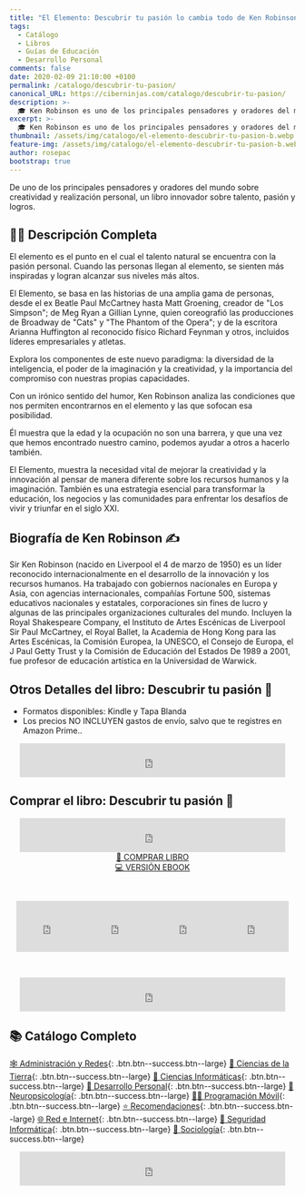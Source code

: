 ```yaml
---
title: "El Elemento: Descubrir tu pasión lo cambia todo de Ken Robinson 🎓"
tags:
  - Catálogo
  - Libros
  - Guías de Educación
  - Desarrollo Personal
comments: false
date: 2020-02-09 21:10:00 +0100
permalink: /catalogo/descubrir-tu-pasion/
canonical_URL: https://ciberninjas.com/catalogo/descubrir-tu-pasion/
description: >-
  🎓 Ken Robinson es uno de los principales pensadores y oradores del mundo sobre creatividad y realización personal, El Elemento: Descubrir tu pasión lo cambia todo es un libro innovador sobre talento y pasión.
excerpt: >-
  🎓 Ken Robinson es uno de los principales pensadores y oradores del mundo sobre creatividad y realización personal, El Elemento: Descubrir tu pasión lo cambia todo es un libro innovador sobre talento y pasión.
thumbnail: /assets/img/catalogo/el-elemento-descubrir-tu-pasion-b.webp
feature-img: /assets/img/catalogo/el-elemento-descubrir-tu-pasion-b.webp
author: rosepac
bootstrap: true
---
```


De uno de los principales pensadores y oradores del mundo sobre creatividad y realización personal, un libro innovador sobre talento, pasión y logros.

## 🙋‍♀️ Descripci&oacute;n Completa

El elemento es el punto en el cual el talento natural se encuentra con la pasión personal. Cuando las personas llegan al elemento, se sienten más inspiradas y logran alcanzar sus niveles más altos.

El Elemento, se basa en las historias de una amplia gama de personas, desde el ex Beatle Paul McCartney hasta Matt Groening, creador de "Los Simpson"; de Meg Ryan a Gillian Lynne, quien coreografió las producciones de Broadway de "Cats" y "The Phantom of the Opera"; y de la escritora Arianna Huffington al reconocido físico Richard Feynman y otros, incluidos líderes empresariales y atletas.

Explora los componentes de este nuevo paradigma: la diversidad de la inteligencia, el poder de la imaginación y la creatividad, y la importancia del compromiso con nuestras propias capacidades.

Con un irónico sentido del humor, Ken Robinson analiza las condiciones que nos permiten encontrarnos en el elemento y las que sofocan esa posibilidad.

Él muestra que la edad y la ocupación no son una barrera, y que una vez que hemos encontrado nuestro camino, podemos ayudar a otros a hacerlo también.

El Elemento, muestra la necesidad vital de mejorar la creatividad y la innovación al pensar de manera diferente sobre los recursos humanos y la imaginación. También es una estrategia esencial para transformar la educación, los negocios y las comunidades para enfrentar los desafíos de vivir y triunfar en el siglo XXI.

## **Biografía de Ken Robinson** ✍

Sir Ken Robinson (nacido en Liverpool el 4 de marzo de 1950) es un líder reconocido internacionalmente en el desarrollo de la innovación y los recursos humanos. Ha trabajado con gobiernos nacionales en Europa y Asia, con agencias internacionales, compañías Fortune 500, sistemas educativos nacionales y estatales, corporaciones sin fines de lucro y algunas de las principales organizaciones culturales del mundo. Incluyen la Royal Shakespeare Company, el Instituto de Artes Escénicas de Liverpool Sir Paul McCartney, el Royal Ballet, la Academia de Hong Kong para las Artes Escénicas, la Comisión Europea, la UNESCO, el Consejo de Europa, el J Paul Getty Trust y la Comisión de Educación del Estados De 1989 a 2001, fue profesor de educación artística en la Universidad de Warwick.

## **Otros Detalles del libro: Descubrir tu pasión** 📝

* Formatos disponibles: Kindle y Tapa Blanda
* Los precios NO INCLUYEN gastos de envío, salvo que te registres en Amazon Prime..

<center><iframe src="https://rcm-eu.amazon-adsystem.com/e/cm?o=30&amp;p=48&amp;l=ur1&amp;category=premium&amp;banner=1E7ZEBFW3E0G3W1WXZ82&amp;f=ifr&amp;linkID=36c6741f8667c2eb2286cb8ca0062ecb&amp;t=ciberninjas07-21&amp;tracking_id=ciberninjas07-21" width="468" height="60" scrolling="no" border="0" marginwidth="0" style="border:none;" frameborder="0"></iframe></center>

## **Comprar el libro: Descubrir tu pasión** 💖

<center><iframe src="https://rcm-eu.amazon-adsystem.com/e/cm?o=30&amp;p=13&amp;l=ur1&amp;category=gift_certificates&amp;banner=0YM2726C1ESR66Q7QG02&amp;f=ifr&amp;linkID=b74ea8b6b0434619f53785a367d3de3d&amp;t=ciberninjas07-21&amp;tracking_id=ciberninjas07-21" width="468" height="60" scrolling="no" border="0" marginwidth="0" style="border:none;" frameborder="0"></iframe></center>

<center><a class="btn btn--warning btn--large" title="El Elemento: Descubrir tu pasión lo cambia todo de Ken Robinson | Ciberninjas" href="https://amzn.to/2S9RL6K" target="_blank">📓 COMPRAR LIBRO</a></center>

<center><a class="btn btn--warning btn--large" title="El Elemento: Descubrir tu pasión lo cambia todo de Ken Robinson | Ciberninjas" href="https://amzn.to/31EjNul" target="_blank">💻 VERSI&Oacute;N EBOOK</a></center>

&nbsp;

<center><iframe src="https://rcm-eu.amazon-adsystem.com/e/cm?o=30&amp;p=20&amp;l=ur1&amp;category=kindle&amp;banner=0K8KMRM0NM2Y5A191Z02&amp;f=ifr&amp;linkID=211f5ada1acf9b558138a9115015fccc&amp;t=ciberninjas07-21&amp;tracking_id=ciberninjas07-21" width="120" height="90" scrolling="no" border="0" marginwidth="0" style="border:none;" frameborder="0"></iframe><iframe src="https://rcm-eu.amazon-adsystem.com/e/cm?o=30&amp;p=20&amp;l=ur1&amp;category=kindle&amp;banner=1MY6V4BGBKF24MPVQ382&amp;f=ifr&amp;linkID=bc72cdf8c85667d9cf8d99ac40b234cf&amp;t=ciberninjas07-21&amp;tracking_id=ciberninjas07-21" width="120" height="90" scrolling="no" border="0" marginwidth="0" style="border:none;" frameborder="0"></iframe><iframe src="https://rcm-eu.amazon-adsystem.com/e/cm?o=30&amp;p=20&amp;l=ur1&amp;category=fire_tablets&amp;banner=09F0X29YE5A28P2Z02G2&amp;f=ifr&amp;linkID=99987810c2d699e6b1a4becf63ee659b&amp;t=ciberninjas07-21&amp;tracking_id=ciberninjas07-21" width="120" height="90" scrolling="no" border="0" marginwidth="0" style="border:none;" frameborder="0"></iframe><iframe src="https://rcm-eu.amazon-adsystem.com/e/cm?o=30&amp;p=20&amp;l=ur1&amp;category=kindle_oasis&amp;banner=0NJNYNMJ9TB937AZFHG2&amp;f=ifr&amp;linkID=a42c1c2fd452f496c7105f18b28d8c61&amp;t=ciberninjas07-21&amp;tracking_id=ciberninjas07-21" width="120" height="90" scrolling="no" border="0" marginwidth="0" style="border:none;" frameborder="0"></iframe></center>

&nbsp;

<center><iframe src="https://rcm-eu.amazon-adsystem.com/e/cm?o=30&amp;p=13&amp;l=ur1&amp;category=kindlestore&amp;banner=0P95N768FCV2P0732CG2&amp;f=ifr&amp;linkID=75656190f347ab8c55ea09e0b6f57418&amp;t=ciberninjas07-21&amp;tracking_id=ciberninjas07-21" width="468" height="60" scrolling="no" border="0" marginwidth="0" style="border:none;" frameborder="0"></iframe></center>

## 📚 Cat&aacute;logo Completo

[🕸 Administraci&oacute;n y Redes](/categoria/#administración-y-redes "Libros de Redes y Administración"){: .btn.btn--success.btn--large} [🌄 Ciencias de la Tierra](/categoria/#ciencias-de-la-tierra "Libros de Categoría de Ciencias de la Tierra"){: .btn.btn--success.btn--large} [🔬 Ciencias Informáticas](/categoria/#ciencias-informáticas "Libros de Categoría Ciencias Informáticas"){: .btn.btn--success.btn--large} [💪 Desarrollo Personal](/categoria/#desarrollo-personal "Libros de Categoría Desarrollo Personal"){: .btn.btn--success.btn--large} [🧠 Neuropsicología](/categoria/#neuropsicología "Libros relacionados con la neurociencia y la psicología"){: .btn.btn--success.btn--large} [👨‍💻 Programación Móvil](/categoria/#programación-móvil "Libros de Frameworks de Creación de Aplicaciones Móviles Multiplataforma"){: .btn.btn--success.btn--large} [⭐ Recomendaciones](/categoria/#recomendaciones "Libros recomendados por diferentes personajes famosos de influencia"){: .btn.btn--success.btn--large} [🌐 Red e Internet](/categoria/#red-e-internet "Libros en relación a las Redes e Internet"){: .btn.btn--success.btn--large} [🔐 Seguridad Inform&aacute;tica](/categoria/#seguridad-inform%C3%A1tica "Libros de Categoría Seguridad Informática"){: .btn.btn--success.btn--large} [🤼 Sociología](/categoria/#sociología "Libros de Categoría Sociología"){: .btn.btn--success.btn--large}

<center><iframe src="https://rcm-eu.amazon-adsystem.com/e/cm?o=30&amp;p=13&amp;l=ur1&amp;category=libros&amp;banner=16R3XS8RQ89N3YJR4B02&amp;f=ifr&amp;linkID=56cd664728c9a7de32cbacd0aafc13ca&amp;t=ciberninjas07-21&amp;tracking_id=ciberninjas07-21" width="468" height="60" scrolling="no" border="0" marginwidth="0" style="border:none;" frameborder="0"></iframe></center>